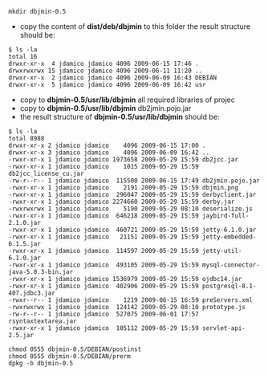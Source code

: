 
```
mkdir dbjmin-0.5
```

  * copy the content of **dist/deb/dbjmin** to this folder the result structure should be:

```
$ ls -la
total 16
drwxr-xr-x  4 jdamico jdamico 4096 2009-06-15 17:46 .
drwxrwxrwx 15 jdamico jdamico 4096 2009-06-11 11:20 ..
drwxr-xr-x  2 jdamico jdamico 4096 2009-06-09 16:43 DEBIAN
drwxr-xr-x  5 jdamico jdamico 4096 2009-06-09 16:42 usr
```

  * copy to **dbjmin-0.5/usr/lib/dbjmin** all required libraries of projec
  * copy to **dbjmin-0.5/usr/lib/dbjmin** db2jmin.pojo.jar
  * the result structure of **dbjmin-0.5/usr/lib/dbjmin** should be:

```
$ ls -la
total 8988
drwxr-xr-x 2 jdamico jdamico    4096 2009-06-15 17:00 .
drwxr-xr-x 3 jdamico jdamico    4096 2009-06-09 16:42 ..
-rwxr-xr-x 1 jdamico jdamico 1973658 2009-05-29 15:59 db2jcc.jar
-rwxr-xr-x 1 jdamico jdamico    1015 2009-05-29 15:59 db2jcc_license_cu.jar
-rw-r--r-- 1 jdamico jdamico  115500 2009-06-15 17:49 db2jmin.pojo.jar
-rwxr-xr-x 1 jdamico jdamico    2191 2009-05-29 15:59 dbjmin.png
-rwxr-xr-x 1 jdamico jdamico  296047 2009-05-29 15:59 derbyclient.jar
-rwxr-xr-x 1 jdamico jdamico 2274660 2009-05-29 15:59 derby.jar
-rwxrwxrwx 1 jdamico jdamico    5190 2009-05-29 08:10 deserialize.js
-rwxr-xr-x 1 jdamico jdamico  646218 2009-05-29 15:59 jaybird-full-2.1.0.jar
-rwxr-xr-x 1 jdamico jdamico  460721 2009-05-29 15:59 jetty-6.1.0.jar
-rwxr-xr-x 1 jdamico jdamico   21151 2009-05-29 15:59 jetty-embedded-6.1.5.jar
-rwxr-xr-x 1 jdamico jdamico  114597 2009-05-29 15:59 jetty-util-6.1.0.jar
-rwxr-xr-x 1 jdamico jdamico  493105 2009-05-29 15:59 mysql-connector-java-5.0.3-bin.jar
-rwxr-xr-x 1 jdamico jdamico 1536979 2009-05-29 15:59 ojdbc14.jar
-rwxr-xr-x 1 jdamico jdamico  402906 2009-05-29 15:59 postgresql-8.1-407.jdbc3.jar
-rwxr--r-- 1 jdamico jdamico    1219 2009-06-15 16:59 preServers.xml
-rwxrwxrwx 1 jdamico jdamico  124142 2009-05-29 08:10 prototype.js
-rw-r--r-- 1 jdamico jdamico  527075 2009-06-01 17:57 rsyntaxtextarea.jar
-rwxr-xr-x 1 jdamico jdamico  105112 2009-05-29 15:59 servlet-api-2.5.jar

```

```
chmod 0555 dbjmin-0.5/DEBIAN/postinst
chmod 0555 dbjmin-0.5/DEBIAN/prerm
dpkg -b dbjmin-0.5
```